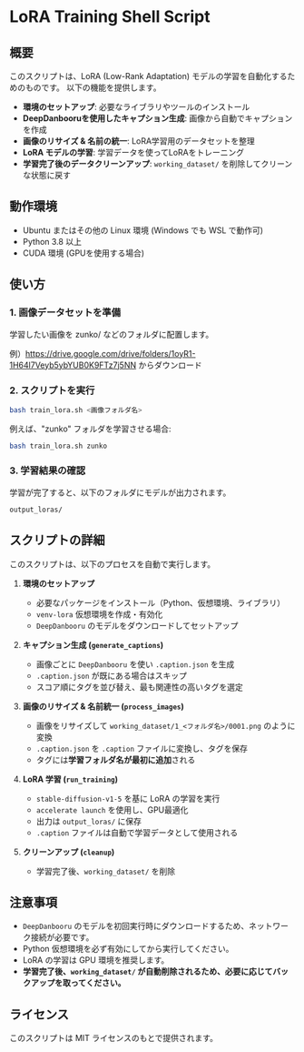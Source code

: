 # LoRA Training Shell Script

## 概要

このスクリプトは、LoRA (Low-Rank Adaptation) モデルの学習を自動化するためのものです。
以下の機能を提供します。

- **環境のセットアップ**: 必要なライブラリやツールのインストール
- **DeepDanbooruを使用したキャプション生成**: 画像から自動でキャプションを作成
- **画像のリサイズ & 名前の統一**: LoRA学習用のデータセットを整理
- **LoRA モデルの学習**: 学習データを使ってLoRAをトレーニング
- **学習完了後のデータクリーンアップ**: `working_dataset/` を削除してクリーンな状態に戻す

## 動作環境

- Ubuntu またはその他の Linux 環境 (Windows でも WSL で動作可)
- Python 3.8 以上
- CUDA 環境 (GPUを使用する場合)

## 使い方

### 1. 画像データセットを準備

学習したい画像を zunko/ などのフォルダに配置します。

例）https://drive.google.com/drive/folders/1oyR1-1H64l7Veyb5ybYUB0K9FTz7j5NN からダウンロード

### 2. スクリプトを実行

```bash
bash train_lora.sh <画像フォルダ名>
```

例えば、"zunko" フォルダを学習させる場合:

```bash
bash train_lora.sh zunko
```

### 3. 学習結果の確認

学習が完了すると、以下のフォルダにモデルが出力されます。

```bash
output_loras/
```

## スクリプトの詳細

このスクリプトは、以下のプロセスを自動で実行します。

1. **環境のセットアップ**

    - 必要なパッケージをインストール（Python、仮想環境、ライブラリ）
    - `venv-lora` 仮想環境を作成・有効化
    - `DeepDanbooru` のモデルをダウンロードしてセットアップ

2. **キャプション生成 (****`generate_captions`****)**

    - 画像ごとに `DeepDanbooru` を使い `.caption.json` を生成
    - `.caption.json` が既にある場合はスキップ
    - スコア順にタグを並び替え、最も関連性の高いタグを選定

3. **画像のリサイズ & 名前統一 (****`process_images`****)**

    - 画像をリサイズして `working_dataset/1_<フォルダ名>/0001.png` のように変換
    - `.caption.json` を `.caption` ファイルに変換し、タグを保存
    - タグには**学習フォルダ名が最初に追加**される

4. **LoRA 学習 (****`run_training`****)**

    - `stable-diffusion-v1-5` を基に LoRA の学習を実行
    - `accelerate launch` を使用し、GPU最適化
    - 出力は `output_loras/` に保存
    - `.caption` ファイルは自動で学習データとして使用される

5. **クリーンアップ (****`cleanup`****)**

    - 学習完了後、`working_dataset/` を削除

## 注意事項

- `DeepDanbooru` のモデルを初回実行時にダウンロードするため、ネットワーク接続が必要です。
- Python 仮想環境を必ず有効にしてから実行してください。
- LoRA の学習は GPU 環境を推奨します。
- **学習完了後、****`working_dataset/`**** が自動削除されるため、必要に応じてバックアップを取ってください。**

## ライセンス

このスクリプトは MIT ライセンスのもとで提供されます。
